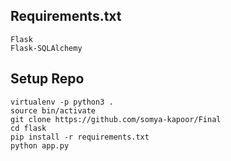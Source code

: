 ## Requirements.txt
    Flask
    Flask-SQLAlchemy


## Setup Repo
```
virtualenv -p python3 .
source bin/activate
git clone https://github.com/somya-kapoor/Final
cd flask
pip install -r requirements.txt
python app.py
```
